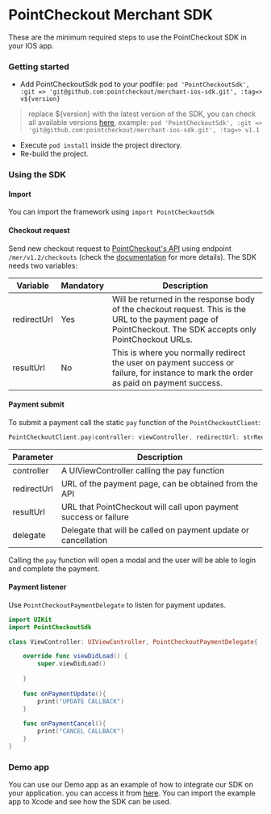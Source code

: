 # PointCheckout Merchant SDK

These are the minimum required steps to use the PointCheckout SDK in your IOS app.

### Getting started

 - Add PointCheckoutSdk pod to your podfile:
 `pod 'PointCheckoutSdk', :git => 'git@github.com:pointcheckout/merchant-ios-sdk.git', :tag=> v${version}`
> replace ${version} with the latest version of the SDK, you can check all available versions [here](https://github.com/pointcheckout/merchant-ios-sdk/releases), example:  `pod 'PointCheckoutSdk', :git => 'git@github.com:pointcheckout/merchant-ios-sdk.git', :tag=> v1.1`
 - Execute `pod install` inside the project directory.
 - Re-build the project.

### Using the SDK

#### Import

You can import the framework using `import PointCheckoutSdk`

#### Checkout request

Send new checkout request to [PointCheckout's API](https://www.pointcheckout.com/en/developers/api/api-integration) using endpoint `/mer/v1.2/checkouts` (check the [documentation](https://www.pointcheckout.com/en/developers/api/api-integration) for more details). The SDK needs two variables:

| Variable    | Mandatory | Description                                                                                                                                                   |
|-------------|-----------|---------------------------------------------------------------------------------------------------------------------------------------------------------------|
| redirectUrl | Yes       | Will be returned in the response body of the checkout request. This is the URL to the payment page of PointCheckout. The SDK accepts only PointCheckout URLs. |
| resultUrl   | No        | This is where you normally redirect the user on payment success or failure, for instance to mark the order as paid on payment success.                        |

#### Payment submit

To submit a payment call the static `pay` function of the `PointCheckoutClient`:

```swift
PointCheckoutClient.pay(controller: viewController, redirectUrl: strRedirectUrl, resultUrl: strResultUrl, delegate: callback)
```

| Parameter   | Description                                                      |
|-------------|------------------------------------------------------------------|
| controller  | A UIViewController calling the pay function                      |
| redirectUrl | URL of the payment page, can be obtained from the API            |
| resultUrl   | URL that PointCheckout will call upon payment success or failure |
| delegate    | Delegate that will be called on payment update or cancellation   |

Calling the `pay` function will open a modal and the user will be able to login and complete the payment.

#### Payment listener

Use `PointCheckoutPaymentDelegate` to listen for payment updates.

```swift
import UIKit
import PointCheckoutSdk

class ViewController: UIViewController, PointCheckoutPaymentDelegate{

    override func viewDidLoad() {
        super.viewDidLoad()
        
    }
    
    func onPaymentUpdate(){
        print("UPDATE CALLBACK")
    }
    
    func onPaymentCancel(){
        print("CANCEL CALLBACK")
    }
}
```

### Demo app
You can use our Demo app as an example of how to integrate our SDK on your application. you can access it from [here](https://github.com/pointcheckout/merchant-ios-sdk-demo). You can import the example app to Xcode and see how the SDK can be used.
